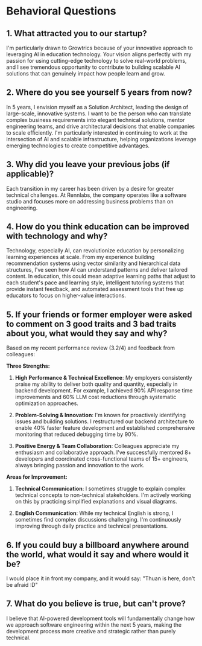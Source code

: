 # Behavioral Questions

## 1. What attracted you to our startup?

I'm particularly drawn to Growtrics because of your innovative approach to leveraging AI in education technology. Your vision aligns perfectly with my passion for using cutting-edge technology to solve real-world problems, and I see tremendous opportunity to contribute to building scalable AI solutions that can genuinely impact how people learn and grow.

## 2. Where do you see yourself 5 years from now?

In 5 years, I envision myself as a Solution Architect, leading the design of large-scale, innovative systems. I want to be the person who can translate complex business requirements into elegant technical solutions, mentor engineering teams, and drive architectural decisions that enable companies to scale efficiently. I'm particularly interested in continuing to work at the intersection of AI and scalable infrastructure, helping organizations leverage emerging technologies to create competitive advantages.

## 3. Why did you leave your previous jobs (if applicable)?

Each transition in my career has been driven by a desire for greater technical challenges. At Rennlabs, the company operates like a software studio and focuses more on addressing business problems than on engineering.

## 4. How do you think education can be improved with technology and why?

Technology, especially AI, can revolutionize education by personalizing learning experiences at scale. From my experience building recommendation systems using vector similarity and hierarchical data structures, I've seen how AI can understand patterns and deliver tailored content. In education, this could mean adaptive learning paths that adjust to each student's pace and learning style, intelligent tutoring systems that provide instant feedback, and automated assessment tools that free up educators to focus on higher-value interactions.

## 5. If your friends or former employer were asked to comment on 3 good traits and 3 bad traits about you, what would they say and why?

Based on my recent performance review (3.2/4) and feedback from colleagues:

**Three Strengths:**
1. **High Performance & Technical Excellence**: My employers consistently praise my ability to deliver both quality and quantity, especially in backend development. For example, I achieved 90% API response time improvements and 60% LLM cost reductions through systematic optimization approaches.

2. **Problem-Solving & Innovation**: I'm known for proactively identifying issues and building solutions. I restructured our backend architecture to enable 40% faster feature development and established comprehensive monitoring that reduced debugging time by 90%.

3. **Positive Energy & Team Collaboration**: Colleagues appreciate my enthusiasm and collaborative approach. I've successfully mentored 8+ developers and coordinated cross-functional teams of 15+ engineers, always bringing passion and innovation to the work.

**Areas for Improvement:**
1. **Technical Communication**: I sometimes struggle to explain complex technical concepts to non-technical stakeholders. I'm actively working on this by practicing simplified explanations and visual diagrams.

2. **English Communication**: While my technical English is strong, I sometimes find complex discussions challenging. I'm continuously improving through daily practice and technical presentations.

## 6. If you could buy a billboard anywhere around the world, what would it say and where would it be?

I would place it in front my company, and it would say: "Thuan is here, don't be afraid :D"

## 7. What do you believe is true, but can't prove?

I believe that AI-powered development tools will fundamentally change how we approach software engineering within the next 5 years, making the development process more creative and strategic rather than purely technical.
